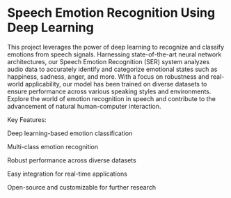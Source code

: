 # Speech Emotion Recognition Using Deep Learning

This project leverages the power of deep learning to recognize and classify emotions from speech signals. Harnessing state-of-the-art neural network architectures, our Speech Emotion Recognition (SER) system analyzes audio data to accurately identify and categorize emotional states such as happiness, sadness, anger, and more. With a focus on robustness and real-world applicability, our model has been trained on diverse datasets to ensure performance across various speaking styles and environments. Explore the world of emotion recognition in speech and contribute to the advancement of natural human-computer interaction.

Key Features:

Deep learning-based emotion classification

Multi-class emotion recognition

Robust performance across diverse datasets

Easy integration for real-time applications

Open-source and customizable for further research

